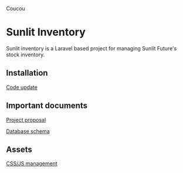 Coucou

# Sunlit Inventory

Sunlit inventory is a Laravel based project for managing Sunlit Future's stock inventory.

## Installation
[Code update](https://github.com/quentindecosne/sunlit/wiki/Code-update)


## Important documents
[Project proposal](https://github.com/quentindecosne/sunlit/wiki/Project-proposal)

[Database schema](https://github.com/quentindecosne/sunlit/wiki/Database-schema)


## Assets
[CSS/JS management](https://github.com/quentindecosne/sunlit/wiki/Assets)

